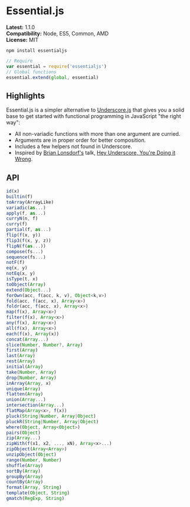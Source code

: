 # Essential.js

**Latest:** 1.1.0  
**Compatibility:** Node, ES5, Common, AMD  
**License:** MIT

```
npm install essentialjs
```

```javascript
// Require
var essential = require('essentialjs')
// Global functions
essential.extend(global, essential)
```

## Highlights

Essential.js is a simpler alternative to [Underscore.js](http://underscorejs.org/) that gives you a solid base to get started with functional programming in JavaScript "the right way":

- All non-variadic functions with more than one argument are curried.
- Arguments are in proper order for better composition.
- Includes a few helpers not found in Underscore.
- Inspired by [Brian Lonsdorf's](https://github.com/DrBoolean) talk, [Hey Underscore, You're Doing it Wrong](https://www.youtube.com/watch?v=m3svKOdZijA).

## API

```javascript
id(x)  
builtin(f)  
toArray(ArrayLike)  
variadic(as...)  
apply(f, as...)  
curryN(n, f)  
curry(f)  
partial(f, as...)  
flip(f(x, y))  
flip3(f(x, y, z))  
flipN(f(as...))  
compose(fs...)  
sequence(fs...)  
notF(f)  
eq(x, y)  
notEq(x, y)  
isType(t, x)  
toObject(Array)  
extend(Object...)  
forOwn(acc, f(acc, k, v), Object<k,v>)  
fold(acc, f(acc, x), Array<x>)  
foldr(acc, f(acc, x), Array<x>)  
map(f(x), Array<x>)  
filter(f(x), Array<x>)  
any(f(x), Array<x>)  
all(f(x), Array<x>)  
each(f(x), Array(x))  
concat(Array...)  
slice(Number, Number?, Array)  
first(Array)  
last(Array)  
rest(Array)  
initial(Array)  
take(Number, Array)  
drop(Number, Array)  
inArray(Array, x)  
unique(Array)  
flatten(Array)  
union(Array...)  
intersection(Array...)
flatMap(Array<x>, f(x))  
pluck(String|Number, Array|Object)  
pluckR(String|Number, Array|Object)  
where(Object, Array<Object>)  
pairs(Object)  
zip(Array...)  
zipWith(f(x1, x2, ..., xN), Array<x>...)  
zipObject(Array<Array>)  
unzipObject(Object)  
range(Number, Number)  
shuffle(Array)  
sortBy(Array)  
groupBy(Array)  
countBy(Array)  
format(Array, String)  
template(Object, String)  
gmatch(RegExp, String)  
```
